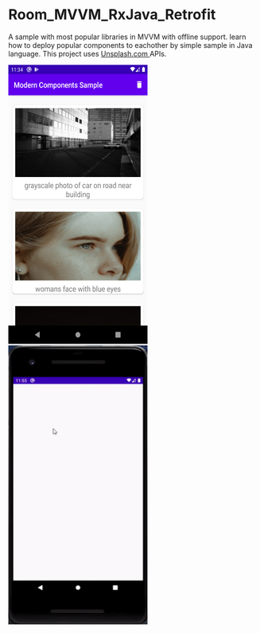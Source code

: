 # Room_MVVM_RxJava_Retrofit
A sample with most popular libraries in MVVM with offline support. learn how to deploy popular components to eachother by simple sample in Java language.
This project uses <a href="Unsplash.com" > Unsplash.com </a> APIs.


<p  float="left">
 <img src="images/image.png" width="280" height="560">
 <img src="images/sample.gif" width="280" height="560">
</p>

